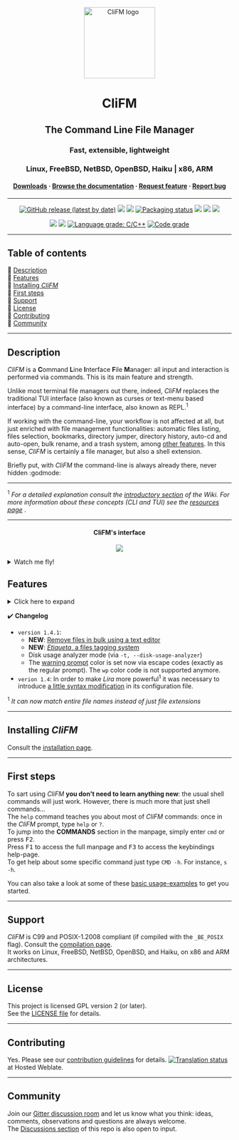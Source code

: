 <p align="center">
	<a href="https://github.com/leo-arch/clifm">
		<img src="https://i.postimg.cc/Gm5vxMLp/256x256c.png" alt="CliFM logo" width="160" height="160">
	</a>
</p>
<h1 align="center">CliFM</h1>
<h2 align="center">The Command Line File Manager</h2>
<h3 align="center">Fast, extensible, lightweight</h3>
<h3 align="center">Linux, FreeBSD, NetBSD, OpenBSD, Haiku | x86, ARM</h3>
<h4 align="center"><a
href="https://software.opensuse.org//download.html?project=home%3Aarchcrack&package=clifm">Downloads</a> · <a
href="https://github.com/leo-arch/clifm/wiki">Browse the documentation</a> · <a
href="https://github.com/leo-arch/clifm/blob/master/.github/ISSUE_TEMPLATE/feature-request.md">Request feature</a> · <a
href="https://github.com/leo-arch/clifm/blob/master/.github/ISSUE_TEMPLATE/bug-report.md">Report bug</a></h4>

---

<p align="center">
<a href="https://github.com/leo-arch/clifm/releases"><img alt="GitHub release (latest by date)" src="https://img.shields.io/github/v/release/leo-arch/clifm"></a>
<a href="https://github.com/leo-arch/clifm/blob/master/LICENSE"><img src="https://img.shields.io/github/license/leo-arch/clifm?color=red&style=flat"/></a>
<a><img src="https://img.shields.io/github/last-commit/leo-arch/clifm/master?color=blue&style=flat"/></a>
<a href="https://repology.org/project/clifm/versions"><img src="https://repology.org/badge/tiny-repos/clifm.svg" alt="Packaging status"></a>
<a href="https://en.wikipedia.org/wiki/Privacy-invasive_software"><img src="https://img.shields.io/badge/privacy-✓-green?style=flat"/></a>
<a href="https://gitter.im/leo-arch/clifm"><img src="https://img.shields.io/gitter/room/leo-arch/clifm?style=flat"/></a>
<a href="https://software.opensuse.org//download.html?project=home%3Aarchcrack&package=clifm"><img src="https://img.shields.io/badge/CD-OBS-red?logo=opensuse&logoColor=white"/></a>
</p>

<p align="center">
<a href="https://github.com/leo-arch/clifm/actions/workflows/codeql-analysis.yml"><img src="https://github.com/leo-arch/clifm/actions/workflows/codeql-analysis.yml/badge.svg?branch=master"></a>
<a href="https://www.codacy.com/gh/leo-arch/clifm/dashboard?utm_source=github.com&amp;utm_medium=referral&amp;utm_content=leo-arch/clifm&amp;utm_campaign=Badge_Grade"><img src="https://app.codacy.com/project/badge/Grade/c2c24860fce64d2aa6ca8e1dd0981d6d"/></a>
<a href="https://lgtm.com/projects/g/leo-arch/clifm/context:cpp"><img alt="Language grade: C/C++" src="https://img.shields.io/lgtm/grade/cpp/g/leo-arch/clifm.svg?logo=lgtm&logoWidth=18"/></a>
<a href="https://app.codiga.io/project/30518/dashboard"><img alt="Code grade" src="https://api.codiga.io/project/30518/status/svg"/></a>
<!---
<a href="https://bestpractices.coreinfrastructure.org/projects/4884"><img src="https://bestpractices.coreinfrastructure.org/projects/4884/badge"></a>
-->
</p>

<!---
<a href="https://codecov.io/gh/leo-arch/clifm"><img src="https://codecov.io/gh/leo-arch/clifm/branch/master/graph/badge.svg?token=YC3NIS180Z"/></a>
[![LGTM](https://img.shields.io/lgtm/grade/cpp/g/leo-arch/clifm.svg?logo=lgtm&logoWidth=18)](https://lgtm.com/projects/g/leo-arch/clifm/context:cpp)
-->

---

## Table of contents
🔸 [Description](#description) \
🔸 [Features](#features) \
🔸 [Installing _CliFM_](#installing-clifm) \
🔸 [First steps](#first-steps) \
🔸 [Support](#support) \
🔸 [License](#license) \
🔸 [Contributing](#contributing) \
🔸 [Community](#community)

---

## Description

_CliFM_ is a **C**ommand **L**ine **I**nterface **F**ile **M**anager: all input and interaction is performed via commands. This is its main feature and strength.

Unlike most terminal file managers out there, indeed, _CliFM_ replaces the traditional TUI interface (also known as curses or text-menu based interface) by a command-line interface, also known as REPL.<sup>1</sup>

If working with the command-line, your workflow is not affected at all, but just enriched with file management functionalities: automatic files listing, files selection, bookmarks, directory jumper, directory history, auto-cd and auto-open, bulk rename, and a trash system, among [other features](#features). In this sense, _CliFM_ is certainly a file manager, but also a shell extension.

Briefly put, with _CliFM_ the command-line is always already there, never hidden :godmode:

---
<sup>1</sup> <i>For a detailed explanation consult the [introductory section](https://github.com/leo-arch/clifm/wiki/Introduction#what-is-clifm) of the Wiki. For more information about these concepts (CLI and TUI) see the [resources page](https://github.com/leo-arch/clifm/wiki/Resources#gui-tui-and-cli) </i>.

---

<h4 align="center">CliFM's interface</h4>
<p align="center"><img src="https://i.postimg.cc/Zqp4sgLK/clifm-interface8.png"></p>

<details>
<summary>Watch me fly!</summary>

<h3 align="center"><br><i>Did I say it's fast?</i></h3>
<p align="center"><a href="https://mega.nz/embed/J8hEkCZZ#fGp0JtcDvFIWKmTc4cOp0iMrWRlbqs99THg8F7EmQWI"><img src="https://i.postimg.cc/CKx6zrvL/vid-thumb.png"></a></p>

Music: "Quad Machine", by [Sonic Mayhem](https://en.wikipedia.org/wiki/Sascha_Dikiciyan) \
**Note**: Icons and files preview depend on third-party software. Consult the [icons](https://github.com/leo-arch/clifm/wiki/Advanced#icons-smirk) and [files preview](https://github.com/leo-arch/clifm/wiki/Advanced#files-preview) sections.

</details>

## Features

<details>
<summary>Click here to expand</summary>

Besides common file operations such as copy, move, remove, etc., _CliFM_ provides the following features:
- Specific
  - [Really CLI-based](https://github.com/leo-arch/clifm/wiki/Introduction#main-design-and-goals). No GUI nor TUI (or curses) at all, just a command-line. 
  - It can run on the kernel built-in console and even on a SSH or any other remote session.
  - Highly compatible with old VT102-only terminal emulators (8-colors only and no Unicode support) like Rxvt and Rxvt-based ones. 
  - [High performance](https://github.com/leo-arch/clifm/wiki/Performance). With a memory footprint below 5 MiB and a disk usage of less than 1 MiB it is incredibly lightweight and fast even on really old hardware.
  - [Short (and even one-character) commands](https://github.com/leo-arch/clifm/wiki/Introduction#commands-short-summary), and [entry list numbers (ELN's)](https://github.com/leo-arch/clifm/wiki/Common-Operations) for file names. 
  - [Extended color codes](https://github.com/leo-arch/clifm/wiki/Customization#colors) for file-types and -extensions.
  - [Files counter](https://github.com/leo-arch/clifm/wiki/Introduction#interface) for directories and symlinks to directories.
- Navigation and file operations
  - [Bookmarks](https://github.com/leo-arch/clifm/wiki/Common-Operations#bookmarks).
  - [Files selection](https://github.com/leo-arch/clifm/wiki/Common-Operations#selection) (supports both glob and regular expressions and works even across multiple instances of the program).
  - [Files search](https://github.com/leo-arch/clifm/wiki/Common-Operations#searching) (supports both glob and regular expressions).
  - [copy(-as), move(-as)](https://github.com/leo-arch/clifm/wiki/Introduction#c-l-e-edit-m-md-r), [interactive rename](https://github.com/leo-arch/clifm/wiki/Introduction#c-l-e-edit-m-md-r), and [open-with](https://github.com/leo-arch/clifm/wiki/Introduction#ow-elnfilename-application) functions.
  - [_Bleach_, a built-in file names cleaner](https://github.com/leo-arch/clifm/wiki/Introduction#bb-bleach-elnfile--n)
  - [Autocommands](https://github.com/leo-arch/clifm/wiki/Specifics#autocommands)
  - [Auto-cd](https://github.com/leo-arch/clifm/wiki/Introduction#acd-autocd-on-off-status), [auto-open](https://github.com/leo-arch/clifm/wiki/Introduction#ao-auto-open-on-off-status), and [autols](https://github.com/leo-arch/clifm/wiki/Common-Operations#navigation).
  - [_Kangaroo_](https://github.com/leo-arch/clifm/wiki/Specifics#kangaroos-frecency-algorithm), a built-in directory jumper function similar to [autojump](https://github.com/wting/autojump), [z.lua](https://github.com/skywind3000/z.lua), and [zoxide](https://github.com/ajeetdsouza/zoxide).
  - [Fastback function](https://github.com/leo-arch/clifm/wiki/Introduction#fastback-function).
  - [Backdir - Quickly change to a parent directory](https://github.com/leo-arch/clifm/wiki/Introduction#bd-name).
  - [_Lira_, a built-in resource opener](https://github.com/leo-arch/clifm/wiki/Specifics#resource-opener) (supports regular expressions and is able to discern between GUI and non-GUI environments).
  - [A built-in Freedesktop-compliant trash system](https://github.com/leo-arch/clifm/wiki/Common-Operations#trashing-files).
  - [Files filter](https://github.com/leo-arch/clifm/wiki/Advanced#files-filters).
  - [Up to eight workspaces](https://github.com/leo-arch/clifm/wiki/Specifics#workspaces).
  - [Eleven sorting methods](https://github.com/leo-arch/clifm/wiki/Introduction#st-sort-method-rev).
  - [Bulk rename](https://github.com/leo-arch/clifm/wiki/Advanced#bulk-rename).
  - [Batch links](https://github.com/leo-arch/clifm/wiki/Introduction#bl-elnfile--n).
  - [Archiving and compression](https://github.com/leo-arch/clifm/wiki/Advanced#archives) support (including Zstandard and ISO 9660).
  - [Symlinks editor](https://github.com/leo-arch/clifm/wiki/Introduction#c-l-e-edit-m-md-r).
  - Directory history map to keep in sight previous, current, and next entries in the directory history list.
- Shell
  - _[Gemini](https://github.com/leo-arch/clifm/wiki/Specifics#auto-suggestions)_, a Fish-like auto-suggestions system.
  - [TAB completion](https://github.com/leo-arch/clifm/wiki/Specifics#expansions-completions-and-suggestions).
  - [FZF mode for TAB completion](https://github.com/leo-arch/clifm/wiki/Specifics#tab-completion)
  - [Syntax highlighting](https://github.com/leo-arch/clifm/wiki/Specifics#syntax-highlighting)
  - [Warning prompt for invalid command names](https://github.com/leo-arch/clifm/wiki/Customization#the-warning-prompt)
  - [Fused parameters for ELN's](https://github.com/leo-arch/clifm/wiki/Introduction#fused-parameters).
  - Bash-like quoting system.
  - Shell commands execution.
  - Sequential and conditional commands execution .
  - [Directory](https://github.com/leo-arch/clifm/wiki/Introduction#b-back-h-hist-clear-eln) and [commands](https://github.com/leo-arch/clifm/wiki/Introduction/#commands-history) history.
  - [Glob and regular expressions](https://github.com/leo-arch/clifm/wiki/Advanced#wildcards-and-regex) (including inverse matching).
  - [Aliases](https://github.com/leo-arch/clifm/wiki/Customization#aliases).
  - [Logs](https://github.com/leo-arch/clifm/wiki/Introduction#log-clear-on-off-status).
  - [Prompt and profile commands](https://github.com/leo-arch/clifm/wiki/Customization#profile-and-prompt-commands) (run commands with each new prompt or at program startup).
- Modes
  - Standard mode
  - [Stealth mode](https://github.com/leo-arch/clifm/wiki/Specifics#stealth-mode): Leave no trace on the host system. No file is read, no file is written.
  - [Light mode](https://github.com/leo-arch/clifm/wiki/Specifics#light-mode) (just in case it is not fast enough for you).
  - [Resource opener](https://github.com/leo-arch/clifm/wiki/Specifics#using-clifm-as-a-standalone-resource-opener)
  - [Files lister (ls-mode)](https://github.com/leo-arch/clifm/wiki/Advanced#files-lister-ls-mode)
- Customization
  - [User profiles](https://github.com/leo-arch/clifm/wiki/Specifics#profiles).
  - [Customizable keyboard shortcuts](https://github.com/leo-arch/clifm/wiki/Customization#keybindings).
  - [Color schemes](https://github.com/leo-arch/clifm/wiki/Customization#colors).
  - [Bash-like prompt customization](https://github.com/leo-arch/clifm/wiki/Customization#the-prompt).
  - [Four customizable keybindings for custom plugins](https://github.com/leo-arch/clifm/wiki/Customization#keybindings).
  - [Compile features in/out](https://github.com/leo-arch/clifm/blob/master/src/README.md#compiling-features-inout).
- Misc
  - [Plugins](https://github.com/leo-arch/clifm/wiki/Advanced#plugins).
  - [Files preview](https://github.com/leo-arch/clifm/wiki/Advanced#files-preview) (via _BFG_, a native file previewer, but including support for [Ranger's scope.sh](https://github.com/ranger/ranger/blob/master/ranger/data/scope.sh) and [pistol](https://github.com/doronbehar/pistol) as well).
  - [Icons support](https://github.com/leo-arch/clifm/wiki/Advanced#icons-smirk) :smirk:.
  - [Git integration](https://github.com/leo-arch/clifm/wiki/Advanced#git-integration).
  - [Remote file systems management](https://github.com/leo-arch/clifm/wiki/Introduction#net-name-edit-m-mount-name-u-unmount-name).
  - [Easily mount/unmount storage devices](https://github.com/leo-arch/clifm/wiki/Introduction#media)
  - Unicode suppport.
  - Disk usage.
  - [CD on quit](https://github.com/leo-arch/clifm/wiki/Advanced#cd-on-quit) and [file picker](https://github.com/leo-arch/clifm/wiki/Advanced#file-picker) functions.
  - [Advanced Copy](https://github.com/jarun/advcpmv) support (just `cp` and `mv` with a nice progress bar).
  - [_Mas_, a built-in pager](https://github.com/leo-arch/clifm/wiki/Introduction#pg-pager-on-off-status) for files listing.
  - Read and list files from [STDIN (standard input)](https://github.com/leo-arch/clifm/wiki/Advanced#standard-input).
  - [Secure environment](https://github.com/leo-arch/clifm/wiki/Specifics#security) and [secure commands](https://github.com/leo-arch/clifm/wiki/Specifics#security).
<h4 align="center"><br><i>Gemini in action</i></h4>
<p align="center"><img src="https://i.postimg.cc/1XSKBRh8/suggestions.gif"></a></p>

---
For a detailed explanation of each of these features, follow the corresponding links or consult the [Wiki](https://github.com/leo-arch/clifm/wiki).
</details>

✔️ **Changelog**
* `version 1.4.1`:
  - **NEW**: [Remove files in bulk using a text editor](https://github.com/leo-arch/clifm/wiki/Introduction#rr-dir-editor)
  - **NEW**: [_Etiqueta_, a files tagging system](https://github.com/leo-arch/clifm/wiki/Specifics#file-tags)
  - Disk usage analyzer mode (via `-t, --disk-usage-analyzer`)
  - The [warning prompt](https://github.com/leo-arch/clifm/wiki/Customization#the-warning-prompt) color is set now via escape codes (exactly as the regular prompt). The `wp` color code is not supported anymore.
* `verion 1.4`: In order to make _Lira_ more powerful<sup>1</sup> it was necessary to introduce [a little syntax modification](https://github.com/leo-arch/clifm/wiki/Specifics#syntax) in its configuration file.

<sup>1</sup> _It can now match entire file names instead of just file extensions_

---

## Installing _CliFM_

Consult the [installation page](https://github.com/leo-arch/clifm/wiki/Introduction#installation).

---

## First steps

To sart using _CliFM_ **you don't need to learn anything new**: the usual shell commands will just work. However, there is much more that just shell commands... \
The `help` command teaches you about most of _CliFM_ commands: once in the _CliFM_ prompt, type `help` or `?`. \
To jump into the **COMMANDS** section in the manpage, simply enter `cmd` or press <kbd>F2</kbd>. \
Press <kbd>F1</kbd> to access the full manpage and <kbd>F3</kbd> to access the keybindings help-page. \
To get help about some specific command just type `CMD -h`. For instance, `s -h`.

You can also take a look at some of these [basic usage-examples](https://github.com/leo-arch/clifm/wiki/Common-Operations#basic-usage-examples) to get you started.

---

## Support

_CliFM_ is C99 and POSIX-1.2008 compliant (if compiled with the `_BE_POSIX` flag). Consult the [compilation page](https://github.com/leo-arch/clifm/blob/master/src/README.md#5-compilation).\
It works on Linux, FreeBSD, NetBSD, OpenBSD, and Haiku, on x86 and ARM architectures.

---

## License
This project is licensed GPL version 2 (or later). \
See the [LICENSE file](https://github.com/leo-arch/clifm/blob/master/LICENSE) for details.

---

## Contributing
Yes. Please see our [contribution guidelines](https://github.com/leo-arch/clifm/blob/master/CONTRIBUTING.md) for details.
[![Translation status](https://hosted.weblate.org/widgets/clifm/-/clifm/svg-badge.svg)](https://hosted.weblate.org/engage/clifm/?utm_source=widget) at Hosted Weblate.

---

## Community
Join our [Gitter discussion room](https://gitter.im/leo-arch/clifm) and let us know what you think: ideas, comments, observations and questions are always welcome. \
The [Discussions section](https://github.com/leo-arch/clifm/discussions) of this repo is also open to input.
